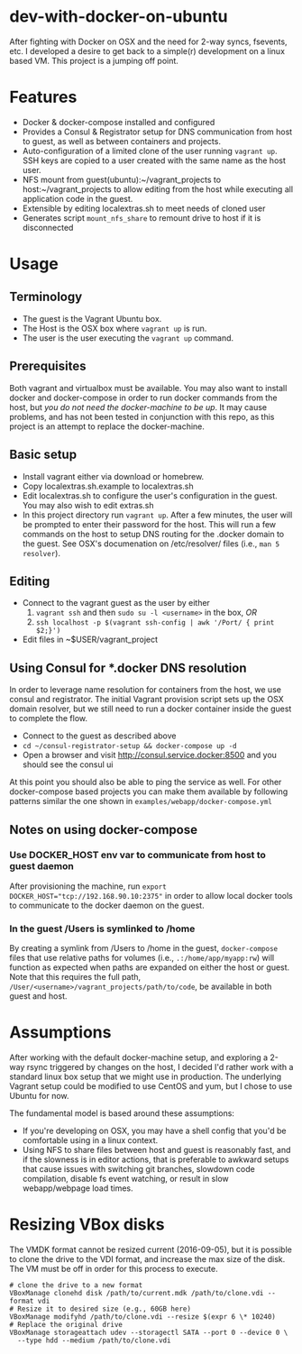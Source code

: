 # dev-with-docker-on-ubuntu

After fighting with Docker on OSX and the need for 2-way syncs, fsevents, etc.
I developed a desire to get back to a simple(r) development on a linux based
VM. This project is a jumping off point.

# Features

- Docker & docker-compose installed and configured
- Provides a Consul & Registrator setup for DNS communication from host to guest,
  as well as between containers and projects.
- Auto-configuration of a limited clone of the user running `vagrant up`. SSH keys
  are copied to a user created with the same name as the host user.
- NFS mount from guest(ubuntu):~/vagrant_projects to host:~/vagrant_projects to allow
  editing from the host while executing all application code in the guest.
- Extensible by editing localextras.sh to meet needs of cloned user
- Generates script `mount_nfs_share` to remount drive to host if it is disconnected

# Usage

## Terminology

- The guest is the Vagrant Ubuntu box.
- The Host is the OSX box where `vagrant up` is run.
- The user is the user executing the `vagrant up` command.

## Prerequisites

Both vagrant and virtualbox must be available. You may also want to install
docker and docker-compose in order to run docker commands from the host, but
*you do not need the docker-machine to be up*. It may cause problems, and has
not been tested in conjunction with this repo, as this project is an attempt
to replace the docker-machine.

## Basic setup

- Install vagrant either via download or homebrew.
- Copy localextras.sh.example to localextras.sh
- Edit localextras.sh to configure the user's configuration in the guest. You
  may also wish to edit extras.sh
- In this project directory run `vagrant up`. After a few minutes, the user
  will be prompted to enter their password for the host. This will run a few
  commands on the host to setup DNS routing for the .docker domain to the guest.
  See OSX's documenation on /etc/resolver/ files (i.e., `man 5 resolver`).

## Editing
- Connect to the vagrant guest as the user by either
  1. `vagrant ssh` and then `sudo su -l <username>` in the box, *OR*
  2. `ssh localhost -p $(vagrant ssh-config | awk '/Port/ { print $2;}')`
- Edit files in ~$USER/vagrant_project

## Using Consul for \*.docker DNS resolution

In order to leverage name resolution for containers from the host, we use consul
and registrator. The initial Vagrant provision script sets up the OSX domain
resolver, but we still need to run a docker container inside the guest to
complete the flow.

- Connect to the guest as described above
- `cd ~/consul-registrator-setup && docker-compose up -d`
- Open a browser and visit http://consul.service.docker:8500 and you should
  see the consul ui

At this point you should also be able to ping the service as well. For other
docker-compose based projects you can make them available by following patterns
similar the one shown in `examples/webapp/docker-compose.yml`

## Notes on using docker-compose

### Use DOCKER_HOST env var to communicate from host to guest daemon

After provisioning the machine, run `export DOCKER_HOST="tcp://192.168.90.10:2375"`
in order to allow local docker tools to communicate to the docker daemon on
the guest.

### In the guest /Users is symlinked to /home

By creating a symlink from /Users to /home in the guest, `docker-compose` files
that use relative paths for volumes (i.e., `.:/home/app/myapp:rw`) will function
as expected when paths are expanded on either the host or guest. Note that this
requires the full path, `/User/<username>/vagrant_projects/path/to/code`, be
available in both guest and host.

# Assumptions

After working with the default docker-machine setup, and exploring a 2-way rsync
triggered by changes on the host, I decided I'd rather work with a standard linux
box setup that we might use in production. The underlying Vagrant setup could be
modified to use CentOS and yum, but I chose to use Ubuntu for now.

The fundamental model is based around these assumptions:
- If you're developing on OSX, you may have a shell config that you'd be
  comfortable using in a linux context.
- Using NFS to share files between host and guest is reasonably fast, and if
  the slowness is in editor actions, that is preferable to awkward setups that
  cause issues with switching git branches, slowdown code compilation, disable
  fs event watching, or result in slow webapp/webpage load times.

# Resizing VBox disks

The VMDK format cannot be resized current (2016-09-05), but it is possible to
clone the drive to the VDI format, and increase the max size of the disk. The
VM must be off in order for this process to execute.

```shell
# clone the drive to a new format
VBoxManage clonehd disk /path/to/current.mdk /path/to/clone.vdi --format vdi
# Resize it to desired size (e.g., 60GB here)
VBoxManage modifyhd /path/to/clone.vdi --resize $(expr 6 \* 10240)
# Replace the original drive
VBoxManage storageattach udev --storagectl SATA --port 0 --device 0 \
  --type hdd --medium /path/to/clone.vdi
```


